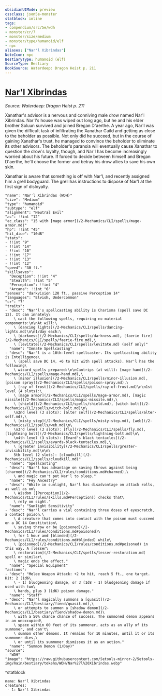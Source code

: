 ```yaml
---
obsidianUIMode: preview
cssclass: json5e-monster
statblock: inline
tags:
- compendium/src/5e/wdh
- monster/cr/7
- monster/size/medium
- monster/type/humanoid/elf
- npc
aliases: ["Nar'l Xibrindas"]
NoteIcon: npc
BestiaryType: humanoid (elf)
SourceType: Bestiary
BookSource: Waterdeep: Dragon Heist p. 211
---
```

# [Nar'l Xibrindas](2-Mechanics/CLI/bestiary/npc/narl-xibrindas-wdh.md)
*Source: Waterdeep: Dragon Heist p. 211*  

Xanathar's advisor is a nervous and conniving male drow named Nar'l Xibrindas. Nar'l's house was wiped out long ago, but he and his elder brother Soluun survived and joined Bregan D'aerthe. A year ago, Nar'l was given the difficult task of infiltrating the Xanathar Guild and getting as close to the beholder as possible. Not only did he succeed, but in the course of gaining Xanathar's trust, he managed to convince the beholder to eliminate its other advisors. The beholder's paranoia will eventually cause Xanathar to question the drow's loyalty, though, and Nar'l has become increasingly worried about his future. If forced to decide between himself and Bregan D'aerthe, he'll choose the former and betray his drow allies to save his own skin.

Xanathar is aware that something is off with Nar'l, and recently assigned him a grell bodyguard. The grell has instructions to dispose of Nar'l at the first sign of disloyalty.

```statblock
"name": "Nar'l Xibrindas (WDH)"
"size": "Medium"
"type": "humanoid"
"subtype": "elf"
"alignment": "Neutral Evil"
"ac": !!int "12"
"ac_class": "15 with [mage armor](/2-Mechanics/CLI/spells/mage-armor.md)"
"hp": !!int "45"
"hit_dice": "10d8"
"stats":
- !!int "9"
- !!int "14"
- !!int "10"
- !!int "17"
- !!int "13"
- !!int "12"
"speed": "30 ft."
"skillsaves":
  "Deception": !!int "4"
  "Stealth": !!int "5"
  "Perception": !!int "4"
  "Arcana": !!int "6"
"senses": "darkvision 120 ft., passive Perception 14"
"languages": "Elvish, Undercommon"
"cr": "7"
"traits":
- "desc": "Nar'l's spellcasting ability is Charisma (spell save DC 12). It can innately\
    \ cast the following spells, requiring no material components:\n\nAt will:\
    \ [dancing lights](/2-Mechanics/CLI/spells/dancing-lights.md)\n\n1/day each:\
    \ [darkness](/2-Mechanics/CLI/spells/darkness.md), [faerie fire](/2-Mechanics/CLI/spells/faerie-fire.md),\
    \ [levitate](/2-Mechanics/CLI/spells/levitate.md) (self only)"
  "name": "Innate Spellcasting"
- "desc": "Nar'l is a 10th-level spellcaster. Its spellcasting ability is Intelligence\
    \ (spell save DC 14, +6 to hit with spell attacks). Nar'l has the following\
    \ wizard spells prepared:\n\nCantrips (at will): [mage hand](/2-Mechanics/CLI/spells/mage-hand.md),\
    \ [minor illusion](/2-Mechanics/CLI/spells/minor-illusion.md), [poison spray](/2-Mechanics/CLI/spells/poison-spray.md),\
    \ [ray of frost](/2-Mechanics/CLI/spells/ray-of-frost.md)\n\n1st level (4 slots):\
    \ [mage armor](/2-Mechanics/CLI/spells/mage-armor.md), [magic missile](/2-Mechanics/CLI/spells/magic-missile.md),\
    \ [shield](/2-Mechanics/CLI/spells/shield.md), [witch bolt](/2-Mechanics/CLI/spells/witch-bolt.md)\n\
    \n2nd level (3 slots): [alter self](/2-Mechanics/CLI/spells/alter-self.md),\
    \ [misty step](/2-Mechanics/CLI/spells/misty-step.md), [web](/2-Mechanics/CLI/spells/web.md)\n\
    \n3rd level (3 slots): [fly](/2-Mechanics/CLI/spells/fly.md), [lightning bolt](/2-Mechanics/CLI/spells/lightning-bolt.md)\n\
    \n4th level (3 slots): [Evard's black tentacles](/2-Mechanics/CLI/spells/evards-black-tentacles.md),\
    \ [greater invisibility](/2-Mechanics/CLI/spells/greater-invisibility.md)\n\n\
    5th level (2 slots): [cloudkill](/2-Mechanics/CLI/spells/cloudkill.md)"
  "name": "Spellcasting"
- "desc": "Nar'l has advantage on saving throws against being [charmed](/2-Mechanics/CLI/rules/conditions.md#charmed),\
    \ and magic can't put Nar'l to sleep."
  "name": "Fey Ancestry"
- "desc": "While in sunlight, Nar'l has disadvantage on attack rolls, as well as on\
    \ Wisdom ([Perception](/2-Mechanics/CLI/rules/skills.md#Perception)) checks that\
    \ rely on sight."
  "name": "Sunlight Sensitivity"
- "desc": "Nar'l carries a vial containing three doses of eyescratch, a contact poison.\
    \ A creature that comes into contact with the poison must succeed on a DC 14 Constitution\
    \ saving throw or be [poisoned](/2-Mechanics/CLI/rules/conditions.md#poisoned)\
    \ for 1 hour and [blinded](/2-Mechanics/CLI/rules/conditions.md#blinded) while\
    \ [poisoned](/2-Mechanics/CLI/rules/conditions.md#poisoned) in this way. A [lesser\
    \ restoration](/2-Mechanics/CLI/spells/lesser-restoration.md) spell or similar\
    \ magic ends the effect."
  "name": "Special Equipment"
"actions":
- "desc": "Melee Weapon Attack: +2 to hit, reach 5 ft., one target. Hit: 2 (1d6\
    \ - 1) bludgeoning damage, or 3 (1d8 - 1) bludgeoning damage if used with two\
    \ hands, plus 3 (1d6) poison damage."
  "name": "Staff"
- "desc": "Nar'l magically summons a [quasit](/2-Mechanics/CLI/bestiary/fiend/quasit.md),\
    \ or attempts to summon a [shadow demon](/2-Mechanics/CLI/bestiary/fiend/shadow-demon.md)\
    \ with a 50% chance chance of success. The summoned demon appears in an unoccupied\
    \ space within 60 feet of its summoner, acts as an ally of its summoner, and can't\
    \ summon other demons. It remains for 10 minutes, until it or its summoner dies,\
    \ or until its summoner dismisses it as an action."
  "name": "Summon Demon (1/Day)"
"source":
- "WDH"
"image": "https://raw.githubusercontent.com/5etools-mirror-2/5etools-img/main/bestiary/tokens/WDH/Nar%27l%20Xibrindas.webp"
```
^statblock

```encounter-table
name: Nar'l Xibrindas
creatures:
 - 1: Nar'l Xibrindas
```